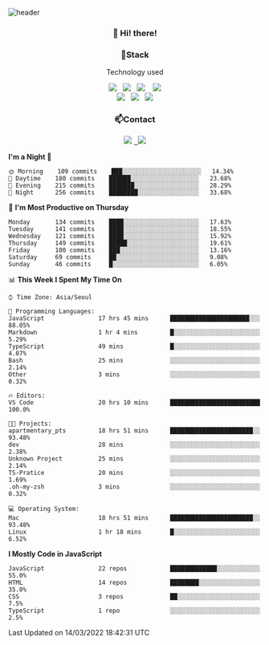 ![header](https://capsule-render.vercel.app/api?type=waving&color=gradient&height=200&text=Che-ri&fontAlign=70&fontAlignY=40&animation=twinkling)

<h3 align="center">👋 Hi! there!</h3>

<h3 align="center">📌Stack</h3>
<p align="center">Technology used</p>
<div align="center"><img src="https://img.shields.io/badge/HTML5-e74c3c?style=flat-square&logo=HTML5&logoColor=white"></img> &nbsp <img src="https://img.shields.io/badge/CSS3-0A84FF?style=flat-square&logo=CSS3&logoColor=white"></img>  &nbsp <img src="https://img.shields.io/badge/SCSS-fd79a8?style=flat-square&logo=Sass&logoColor=white"/></a>&nbsp  &nbsp <img src="https://img.shields.io/badge/styled%2Dcomponents-DB7093?style=flat-square&logo=styled%2Dcomponents&logoColor=white"/></a>
<br><img src="https://img.shields.io/badge/JavaScript-FFCD11?style=flat-square&logo=JavaScript&logoColor=white"></img> &nbsp <img src="https://img.shields.io/badge/React-00BCF6?style=flat-square&logo=React&logoColor=white"></img> &nbsp <img src="https://img.shields.io/badge/Redux-764ABC?style=flat-square&logo=Redux&logoColor=white"/></a></div>

<h3 align="center">📫Contact</h3>
<div align="center"><a href="https://cheri.tistory.com/"><img src="https://img.shields.io/badge/Cheri-AD29B6?style=flat-square&logo=Tidal&logoColor=white"/></a> <a href="rnjs1135@gmail.com"> &nbsp <img src="https://img.shields.io/badge/Gmail-EA4335?style=flat-square&logo=Gmail&logoColor=white"/></a></div>

<!--START_SECTION:waka-->
**I'm a Night 🦉** 

```text
🌞 Morning    109 commits    ███░░░░░░░░░░░░░░░░░░░░░░   14.34% 
🌆 Daytime    180 commits    ██████░░░░░░░░░░░░░░░░░░░   23.68% 
🌃 Evening    215 commits    ███████░░░░░░░░░░░░░░░░░░   28.29% 
🌙 Night      256 commits    ████████░░░░░░░░░░░░░░░░░   33.68%

```
📅 **I'm Most Productive on Thursday** 

```text
Monday       134 commits    ████░░░░░░░░░░░░░░░░░░░░░   17.63% 
Tuesday      141 commits    ████░░░░░░░░░░░░░░░░░░░░░   18.55% 
Wednesday    121 commits    ████░░░░░░░░░░░░░░░░░░░░░   15.92% 
Thursday     149 commits    █████░░░░░░░░░░░░░░░░░░░░   19.61% 
Friday       100 commits    ███░░░░░░░░░░░░░░░░░░░░░░   13.16% 
Saturday     69 commits     ██░░░░░░░░░░░░░░░░░░░░░░░   9.08% 
Sunday       46 commits     █░░░░░░░░░░░░░░░░░░░░░░░░   6.05%

```


📊 **This Week I Spent My Time On** 

```text
⌚︎ Time Zone: Asia/Seoul

💬 Programming Languages: 
JavaScript               17 hrs 45 mins      ██████████████████████░░░   88.05% 
Markdown                 1 hr 4 mins         █░░░░░░░░░░░░░░░░░░░░░░░░   5.29% 
TypeScript               49 mins             █░░░░░░░░░░░░░░░░░░░░░░░░   4.07% 
Bash                     25 mins             ░░░░░░░░░░░░░░░░░░░░░░░░░   2.14% 
Other                    3 mins              ░░░░░░░░░░░░░░░░░░░░░░░░░   0.32%

🔥 Editors: 
VS Code                  20 hrs 10 mins      █████████████████████████   100.0%

🐱‍💻 Projects: 
apartmentary_pts         18 hrs 51 mins      ███████████████████████░░   93.48% 
dev                      28 mins             ░░░░░░░░░░░░░░░░░░░░░░░░░   2.38% 
Unknown Project          25 mins             ░░░░░░░░░░░░░░░░░░░░░░░░░   2.14% 
TS-Pratice               20 mins             ░░░░░░░░░░░░░░░░░░░░░░░░░   1.69% 
.oh-my-zsh               3 mins              ░░░░░░░░░░░░░░░░░░░░░░░░░   0.32%

💻 Operating System: 
Mac                      18 hrs 51 mins      ███████████████████████░░   93.48% 
Linux                    1 hr 18 mins        █░░░░░░░░░░░░░░░░░░░░░░░░   6.52%

```

**I Mostly Code in JavaScript** 

```text
JavaScript               22 repos            █████████████░░░░░░░░░░░░   55.0% 
HTML                     14 repos            ████████░░░░░░░░░░░░░░░░░   35.0% 
CSS                      3 repos             ██░░░░░░░░░░░░░░░░░░░░░░░   7.5% 
TypeScript               1 repo              ░░░░░░░░░░░░░░░░░░░░░░░░░   2.5%

```



 Last Updated on 14/03/2022 18:42:31 UTC
<!--END_SECTION:waka-->
